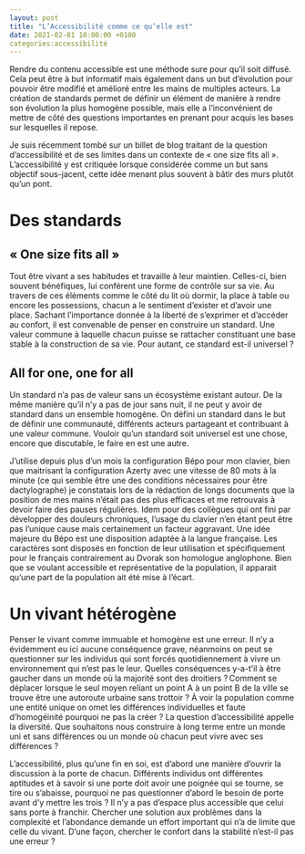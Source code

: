 ```yaml
---
layout: post
title: "L’Accessibilité comme ce qu’elle est"
date: 2021-02-01 10:00:00 +0100
categories:accessibilité
---
```


Rendre du contenu accessible est une méthode sure pour qu’il soit diffusé. Cela peut être à but informatif mais également dans un but d’évolution pour pouvoir être modifié et amélioré entre les mains de multiples acteurs. La création de standards permet de définir un élément de manière à rendre son évolution la plus homogène possible, mais elle a l’inconvénient de mettre de côté des questions importantes en prenant pour acquis les bases sur lesquelles il repose.

Je suis récemment tombé sur un billet de blog traitant de la question d’accessibilité et de ses limites dans un contexte de « one size fits all ». L’accessibilité y est critiquée lorsque considérée comme un but sans objectif sous-jacent, cette idée menant plus souvent à bâtir des murs plutôt qu’un pont.

# Des standards
## « One size fits all »
Tout être vivant a ses habitudes et travaille à leur maintien. Celles-ci, bien souvent bénéfiques, lui conférent une forme de contrôle sur sa vie. Au travers de ces éléments comme le côté du lit où dormir, la place à table ou encore les possessions, chacun a le sentiment d’exister et d’avoir une place. Sachant l’importance donnée à la liberté de s’exprimer et d’accéder au confort, il est convenable de penser en construire un standard. Une valeur commune à laquelle chacun puisse se rattacher constituant une base stable à la construction de sa vie. Pour autant, ce standard est-il universel ?

## All for one, one for all
Un standard n’a pas de valeur sans un écosystème existant autour. De la même manière qu’il n’y a pas de jour sans nuit, il ne peut y avoir de standard dans un ensemble homogène. On défini un standard dans le but de définir une communauté, différents acteurs partageant et contribuant à une valeur commune. Vouloir qu’un standard soit universel est une chose, encore que discutable, le faire en est une autre.

J’utilise depuis plus d’un mois la configuration Bépo pour mon clavier, bien que maitrisant la configuration Azerty avec une vitesse de 80 mots à la minute (ce qui semble être une des conditions nécessaires pour être dactylographe) je constatais lors de la rédaction de longs documents que la position de mes mains n’était pas des plus efficaces et me retrouvais à devoir faire des pauses régulières. Idem pour des collègues qui ont fini par développer des douleurs chroniques, l’usage du clavier n’en étant peut être pas l’unique cause mais certainement un facteur aggravant. Une idée majeure du Bépo est une disposition adaptée à la langue française. Les caractères sont disposés en fonction de leur utilisation et spécifiquement pour le français contrairement au Dvorak son homologue anglophone. Bien que se voulant accessible et représentative de la population, il apparait qu’une part de la population ait été mise à l’écart.

# Un vivant hétérogène
Penser le vivant comme immuable et homogène est une erreur. Il n’y a évidemment eu ici aucune conséquence grave, néanmoins on peut se questionner sur les individus qui sont forcés quotidiennement à vivre un environnement qui n’est pas le leur. Quelles conséquences y-a-t’il à être gaucher dans un monde où la majorité sont des droitiers ? Comment se déplacer lorsque le seul moyen reliant un point A à un point B de la ville se trouve être une autoroute urbaine sans trottoir ? À voir la population comme une entité unique on omet les différences individuelles et faute d’homogéinité pourquoi ne pas la créer ? La question d’accessibilité appelle la diversité. Que souhaitons nous construire à long terme entre un monde uni et sans différences ou un monde où chacun peut vivre avec ses différences ?

L’accessibilité, plus qu’une fin en soi, est d’abord une manière d’ouvrir la discussion à la porte de chacun. Différents individus ont différentes aptitudes et à savoir si une porte doit avoir une poignée qui se tourne, se tire ou s’abaisse, pourquoi ne pas questionner d’abord le besoin de porte avant d’y mettre les trois ? Il n’y a pas d’espace plus accessible que celui sans porte à franchir. Chercher une solution aux problèmes dans la complexité et l’abondance demande un effort important qui n’a de limite que celle du vivant. D’une façon, chercher le confort dans la stabilité n’est-il pas une erreur ?
